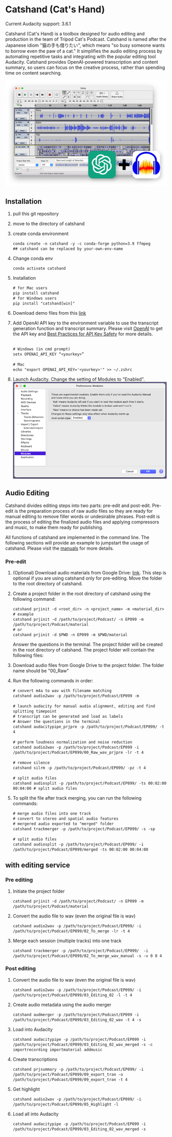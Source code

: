 # Catshand (Cat's Hand)

Current Audacity support: 3.6.1

Catshand (Cat's Hand) is a toolbox designed for audio editing and production in the team of Tripod Cat's Podcast. Catshand is named after the Japanese idiom "猫の手も借りたい", which means "so busy someone wants to borrow even the paw of a cat." It simplifies the audio editing process by automating repetitive tasks and integrating with the popular editing tool Audacity. Catshand provides OpenAI-powered transcription and content summary, so users can focus on the creative process, rather than spending time on content searching.  

![catshand_with_Audacity](./src/catshand/fig/screen_02.png)

## Installation

1. pull this git repository
2. move to the directory of catshand
3. create conda environment

    ```shell
    conda create -n catshand -y -c conda-forge python=3.9 ffmpeg 
    ## catshand can be replaced by your-own-env-name
    ```

4. Change conda env

    ```shell
    conda activate catshand
    ```

5. Installation

    ```shell
    # for Mac users
    pip install catshand
    # for Windows users
    pip install "catshand[win]"
    ```

6. Download demo files from this [link](https://drive.google.com/drive/folders/18VaKpXfOgM0KQbxOm8sdr8dGdOJpBT3t?usp=share_link)

7. Add OpenAI API key to the environment variable to use the transcript generation function and transcript summary. Please visit [OpenAI](https://openai.com/) to get the API key and [Best Practices for API Key Safety](https://help.openai.com/en/articles/5112595-best-practices-for-api-key-safety) for more details.

    ```shell

    # Windows (in cmd prompt)
    setx OPENAI_API_KEY “<yourkey>”
    
    # Mac
    echo "export OPENAI_API_KEY='<yourkey>'" >> ~/.zshrc
    ```

8. Launch Audacity. Change the setting of Modules to "Enabled".
    ![Audacity_Settings](src/catshand/fig/audacity_preference.png)

## Audio Editing

Catshand divides editing steps into two parts: pre-edit and post-edit. Pre-edit is the preparation process of raw audio files so they are ready for manual editing to remove filler words or undesirable phrases. Post-edit is the process of editing the finalized audio files and applying compressors and music, to make them ready for publishing.

All functions of catshand are implemented in the command line. The following sections will provide an example to jumpstart the usage of catshand. Please visit the [manuals](./src/catshand/doc/manuals.md) for more details.

### Pre-edit

1. (Optional) Download audio materials from Google Drive: [link](https://drive.google.com/drive/folders/1vwkKg64AObKdqqiLxe1SyYdqx3ysGs3P?usp=share_link). This step is optional if you are using catshand only for pre-editing. Move the folder to the root directory of catshand.
2. Create a project folder in the root directory of catshand using the following command:

    ```shell
    catshand prjinit -d <root_dir> -n <project_name> -m <material_dir>
    # example
    catshand prjinit -d /path/to/project/Podcast/ -n EP099 -m /path/to/project/Podcast/material
    # or
    catshand prjinit -d $PWD -n EP099 -m $PWD/material
    ```

    Answer the questions in the terminal. The project folder will be created in the root directory of catshand. The project folder will contain the following files:
3. Download audio files from Google Drive to the project folder. The folder name should be "00_Raw"
4. Run the following commands in order:

    ```shell
    # convert m4a to wav with filename matching
    catshand audio2wav -p /path/to/project/Podcast/EP099 -m

    # launch audacity for manual audio alignment, editing and find splitting timepoint
    # transcript can be generated and load as labels
    # Answer the questions in the terminal
    catshand audacitypipe_prjpre -p /path/to/project/Podcast/EP099/ -t 4

    # perform loudness normalization and noise reduction
    catshand audio2wav -p /path/to/project/Podcast/EP099 -i /path/to/project/Podcast/EP099/00_Raw_wav_prjpre -lr -t 4
    
    # remove silence
    catshand silrm -p /path/to/project/Podcast/EP099/ -pz -t 4
    
    # split audio files
    catshand audiosplit -p /path/to/project/Podcast/EP099/ -ts 00:02:00 00:04:00 # split audio files
    ```

5. To split the file after track merging, you can run the following commands:

    ```shell
    # merge audio files into one track 
    # convert to stereo and spatial audio features
    # mergered audio exported to "merged" folder
    catshand trackmerger -p /path/to/project/Podcast/EP099/ -s -sp
    
    # split audio files
    catshand audiosplit -p /path/to/project/Podcast/EP099/ -i /path/to/project/Podcast/EP099/merged -ts 00:02:00 00:04:00 
    ```

## with editing service

### Pre editing

1. Initiate the project folder

    ```shell
    catshand prjinit -d /path/to/project/Podcast/ -n EP099 -m /path/to/project/Podcast/material
    ```

2. Convert the audio file to wav (even the original file is wav)

    ```shell
    catshand audio2wav -p /path/to/project/Podcast/EP099/ -i /path/to/project/Podcast/EP099/02_To_merge -lr -t 4
    ```

3. Merge each session (multiple tracks) into one track

    ```shell
    catshand trackmerger -p /path/to/project/Podcast/EP099/  -i /path/to/project/Podcast/EP099/02_To_merge_wav_manual -s -v 0 0 4
    ```

### Post editing

1. Convert the audio file to wav (even the original file is wav)

    ```shell
    catshand audio2wav -p /path/to/project/Podcast/EP099/ -i /path/to/project/Podcast/EP099/03_Editing_02 -l -t 4 
    ```

2. Create audio metadata using the audio merger

    ```shell
    catshand audmerger -p /path/to/project/Podcast/EP099 -i /path/to/project/Podcast/EP099/03_Editing_02_wav -t 4 -s
    ```

3. Load into Audacity

    ```shell
    catshand audacitypipe -p /path/to/project/Podcast/EP099 -i /path/to/project/Podcast/EP099/03_Editing_02_wav_merged -s -c importrecording importmaterial addmusic
    ```

4. Create transcriptions

    ```shell
    catshand prjsummary -p /path/to/project/Podcast/EP099/ -i /path/to/project/Podcast/EP099/09_export_tran -o /path/to/project/Podcast/EP099/09_export_tran -t 4
    ```

5. Get highlight

    ```shell
    catshand audio2wav -p /path/to/project/Podcast/EP099/ -i /path/to/project/Podcast/EP099/05_Highlight -l
    ```

6. Load all into Audacity

    ```shell
    catshand audacitypipe -p /path/to/project/Podcast/EP099 -i /path/to/project/Podcast/EP099/03_Editing_02_wav_merged -s
    ```

